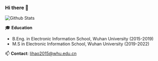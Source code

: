 ### Hi there 👋

<!--
**lh9171338/lh9171338** is a ✨ _special_ ✨ repository because its `README.md` (this file) appears on your GitHub profile.

Here are some ideas to get you started:

- 🔭 I’m currently working on ...
- 🌱 I’m currently learning ...
- 👯 I’m looking to collaborate on ...
- 🤔 I’m looking for help with ...
- 💬 Ask me about ...
- 📫 How to reach me: ...
- 😄 Pronouns: ...
- ⚡ Fun fact: ...
-->

![Github Stats](https://github-readme-stats.vercel.app/api?username=lh9171338&show_icons=true)

🎓 **Education** 
    
 - B.Eng. in Electronic Information School, Wuhan University (2015-2019)
 - M.S in Electronic Information School, Wuhan University (2019-2022)

📫 **Contact**: lihao2015@whu.edu.cn
